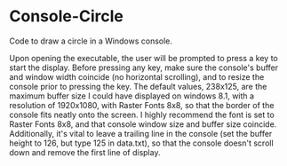 # Console-Circle
Code to draw a circle in a Windows console.

Upon opening the executable, the user will be prompted to press a key to start the display.
Before pressing any key, make sure the console's buffer and window width coincide (no horizontal scrolling), and to resize the console prior to pressing the key.
The default values, 238x125, are the maximum buffer size I could have displayed on windows 8.1, with a resolution of 1920x1080, with Raster Fonts 8x8, so that the border of the console fits neatly onto the screen.
I highly recommend the font is set to Raster Fonts 8x8, and that console window size and buffer size coincide.
Additionally, it's vital to leave a trailing line in the console (set the buffer height to 126, but type 125 in data.txt), so that the console doesn't scroll down and remove the first line of display.
